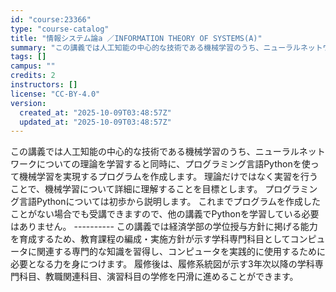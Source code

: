 ```yaml
---
id: "course:23366"
type: "course-catalog"
title: "情報システム論a ／INFORMATION THEORY OF SYSTEMS(A)"
summary: "この講義では人工知能の中心的な技術である機械学習のうち、ニューラルネットワークについての理論を学習すると同時に、プログラミング言語Pythonを使って機械学習を実現するプログラムを作成します。 理論だけではなく実習を行うことで、機械学習につ…"
tags: []
campus: ""
credits: 2
instructors: []
license: "CC-BY-4.0"
version:
  created_at: "2025-10-09T03:48:57Z"
  updated_at: "2025-10-09T03:48:57Z"
---
```

この講義では人工知能の中心的な技術である機械学習のうち、ニューラルネットワークについての理論を学習すると同時に、プログラミング言語Pythonを使って機械学習を実現するプログラムを作成します。 理論だけではなく実習を行うことで、機械学習について詳細に理解することを目標とします。 プログラミング言語Pythonについては初歩から説明します。 これまでプログラムを作成したことがない場合でも受講できますので、他の講義でPythonを学習している必要はありません。 ---------- この講義では経済学部の学位授与方針に掲げる能力を育成するため、教育課程の編成・実施方針が示す学科専門科目としてコンピュータに関連する専門的な知識を習得し、コンピュータを実践的に使用するために必要となる力を身につけます。 履修後は、履修系統図が示す3年次以降の学科専門科目、教職関連科目、演習科目の学修を円滑に進めることができます。
